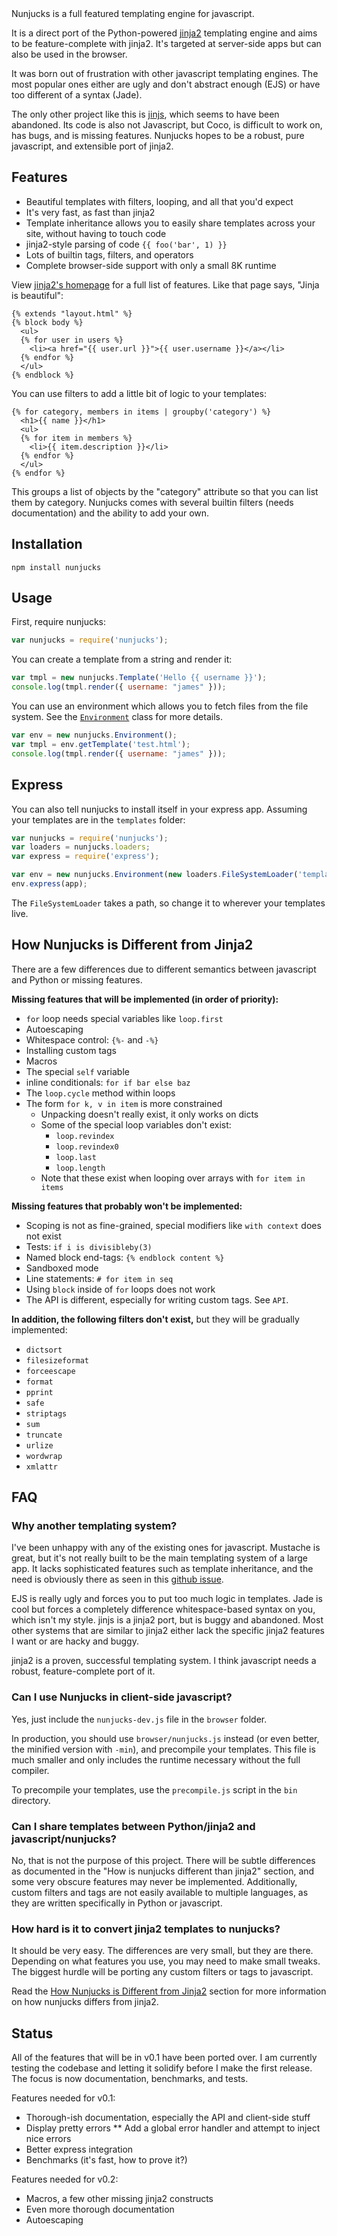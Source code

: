 
<div class="tagline">Nunjucks is a <span class="highlight">full featured templating engine</span> for javascript.</div>

It is a
direct port of the Python-powered [jinja2](http://jinja.pocoo.org/)
templating engine and aims to be feature-complete with jinja2. It's targeted at server-side apps but can also be used in the browser.

It was born out of frustration with other javascript templating
engines. The most popular ones either are ugly and don't abstract
enough (EJS) or have too different of a syntax (Jade).

The only other project like this is
[jinjs](https://github.com/ravelsoft/node-jinjs), which seems to have
been abandoned. Its code is also not Javascript, but Coco, is
difficult to work on, has bugs, and is missing features. Nunjucks
hopes to be a robust, pure javascript, and extensible port of
jinja2.

## Features

* Beautiful templates with filters, looping, and all that you'd expect
* It's very fast, as fast than jinja2
* Template inheritance allows you to easily share templates across
  your site, without having to touch code
* jinja2-style parsing of code `{{ foo('bar', 1) }}`
* Lots of builtin tags, filters, and operators
* Complete browser-side support with only a small 8K runtime

View [jinja2's homepage](http://jinja.pocoo.org/) for a full list of
features. Like that page says, "Jinja is beautiful":

```
{% extends "layout.html" %}
{% block body %}
  <ul>
  {% for user in users %}
    <li><a href="{{ user.url }}">{{ user.username }}</a></li>
  {% endfor %}
  </ul>
{% endblock %}
```

You can use filters to add a little bit of logic to your templates:

```
{% for category, members in items | groupby('category') %}
  <h1>{{ name }}</h1>
  <ul>
  {% for item in members %}
    <li>{{ item.description }}</li>
  {% endfor %}
  </ul>
{% endfor %}
```

This groups a list of objects by the "category" attribute so that you
can list them by category. Nunjucks comes with several builtin
filters (needs documentation) and the ability to add your own.

## Installation

`npm install nunjucks`

## Usage

First, require nunjucks:

```js
var nunjucks = require('nunjucks');
```

You can create a template from a string and render it:

```js
var tmpl = new nunjucks.Template('Hello {{ username }}');
console.log(tmpl.render({ username: "james" }));
```

You can use an environment which allows you to fetch files from the
file system. See the [`Environment`](#environment) class for more details.

```js
var env = new nunjucks.Environment();
var tmpl = env.getTemplate('test.html');
console.log(tmpl.render({ username: "james" }));
```

## Express

You can also tell nunjucks to install itself in your express app.
Assuming your templates are in the `templates` folder:

```js
var nunjucks = require('nunjucks');
var loaders = nunjucks.loaders;
var express = require('express');

var env = new nunjucks.Environment(new loaders.FileSystemLoader('templates'));
env.express(app);
```

The `FileSystemLoader` takes a path, so change it to wherever your
templates live.

<a name="jinja2-differences"></a>
## How Nunjucks is Different from Jinja2

There are a few differences due to different semantics between
javascript and Python or missing features. 

**Missing features that will be implemented (in order of priority):**

* `for` loop needs special variables like `loop.first`
* Autoescaping
* Whitespace control: `{%-` and `-%}`
* Installing custom tags
* Macros
* The special `self` variable
* inline conditionals: `for if bar else baz`
* The `loop.cycle` method within loops
* The form `for k, v in item` is more constrained 
  * Unpacking doesn't really exist, it only works on dicts
  * Some of the special loop variables don't exist:
      * `loop.revindex`
      * `loop.revindex0`
      * `loop.last`
      * `loop.length`
  * Note that these exist when looping over arrays with `for item in items`

**Missing features that probably won't be implemented:**

* Scoping is not as fine-grained, special modifiers like `with context` does not exist
* Tests: `if i is divisibleby(3)`
* Named block end-tags: `{% endblock content %}`
* Sandboxed mode
* Line statements: `# for item in seq`
* Using `block` inside of `for` loops does not work
* The API is different, especially for writing custom tags. See `API`.

**In addition, the following filters don't exist,** but they will be gradually implemented:

* `dictsort`
* `filesizeformat`
* `forceescape`
* `format`
* `pprint`
* `safe`
* `striptags`
* `sum`
* `truncate`
* `urlize`
* `wordwrap`
* `xmlattr`


## FAQ

### Why another templating system?

I've been unhappy with any of the existing ones for javascript.
Mustache is great, but it's not really built to be the main templating
system of a large app. It lacks sophisticated features such as
template inheritance, and the need is obviously there as seen in this
[github issue](https://github.com/mustache/spec/issues/38).

EJS is really ugly and forces you to put too much logic in templates.
Jade is cool but forces a completely difference whitespace-based
syntax on you, which isn't my style. jinjs is a jinja2 port, but is
buggy and abandoned. Most other systems that are similar to jinja2
either lack the specific jinja2 features I want or are hacky and buggy.

jinja2 is a proven, successful templating system. I think javascript
needs a robust, feature-complete port of it.

### Can I use Nunjucks in client-side javascript?

Yes, just include the `nunjucks-dev.js` file in the `browser` folder.

In production, you should use `browser/nunjucks.js` instead (or even better, the minified version with `-min`), and precompile your templates. This file is much smaller and only includes the runtime necessary without the full compiler.

To precompile your templates, use the `precompile.js` script in the `bin` directory.

### Can I share templates between Python/jinja2 and javascript/nunjucks?

No, that is not the purpose of this project. There will be subtle
differences as documented in the "How is nunjucks different than
jinja2" section, and some very obscure features may never be
implemented. Additionally, custom filters and tags are not easily
available to multiple languages, as they are written specifically in
Python or javascript.

### How hard is it to convert jinja2 templates to nunjucks?

It should be very easy. The differences are very small, but they are
there. Depending on what features you use, you may need to make small
tweaks. The biggest hurdle will be porting any custom filters or tags
to javascript.

Read the [How Nunjucks is Different from Jinja2](#wiki-jinja2-differences)
section for more information on how nunjucks differs from jinja2.

## Status

All of the features that will be in v0.1 have been ported over. I am
currently testing the codebase and letting it solidify before I make
the first release. The focus is now documentation, benchmarks, and
tests.

Features needed for v0.1:

* Thorough-ish documentation, especially the API and client-side stuff
* Display pretty errors
** Add a global error handler and attempt to inject nice errors
* Better express integration
* Benchmarks (it's fast, how to prove it?)

Features needed for v0.2:

* Macros, a few other missing jinja2 constructs
* Even more thorough documentation
* Autoescaping
